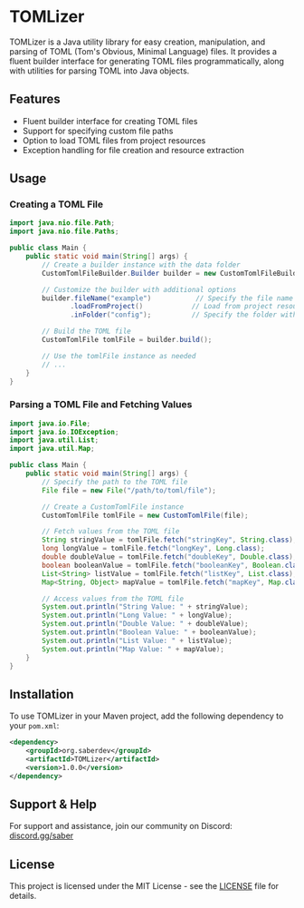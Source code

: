 # TOMLizer

TOMLizer is a Java utility library for easy creation, manipulation, and parsing of TOML (Tom's Obvious, Minimal Language) files. It provides a fluent builder interface for generating TOML files programmatically, along with utilities for parsing TOML into Java objects.

## Features

- Fluent builder interface for creating TOML files
- Support for specifying custom file paths
- Option to load TOML files from project resources
- Exception handling for file creation and resource extraction

## Usage

### Creating a TOML File

```java
import java.nio.file.Path;
import java.nio.file.Paths;

public class Main {
    public static void main(String[] args) {
        // Create a builder instance with the data folder
        CustomTomlFileBuilder.Builder builder = new CustomTomlFileBuilder.Builder(Paths.get("/path/to/data/folder"));

        // Customize the builder with additional options
        builder.fileName("example")           // Specify the file name
               .loadFromProject()            // Load from project resources
               .inFolder("config");          // Specify the folder within resources

        // Build the TOML file
        CustomTomlFile tomlFile = builder.build();

        // Use the tomlFile instance as needed
        // ...
    }
}
```

### Parsing a TOML File and Fetching Values

```java
import java.io.File;
import java.io.IOException;
import java.util.List;
import java.util.Map;

public class Main {
    public static void main(String[] args) {
        // Specify the path to the TOML file
        File file = new File("/path/to/toml/file");

        // Create a CustomTomlFile instance
        CustomTomlFile tomlFile = new CustomTomlFile(file);

        // Fetch values from the TOML file
        String stringValue = tomlFile.fetch("stringKey", String.class);
        long longValue = tomlFile.fetch("longKey", Long.class);
        double doubleValue = tomlFile.fetch("doubleKey", Double.class);
        boolean booleanValue = tomlFile.fetch("booleanKey", Boolean.class);
        List<String> listValue = tomlFile.fetch("listKey", List.class);
        Map<String, Object> mapValue = tomlFile.fetch("mapKey", Map.class);

        // Access values from the TOML file
        System.out.println("String Value: " + stringValue);
        System.out.println("Long Value: " + longValue);
        System.out.println("Double Value: " + doubleValue);
        System.out.println("Boolean Value: " + booleanValue);
        System.out.println("List Value: " + listValue);
        System.out.println("Map Value: " + mapValue);
    }
}
```

## Installation

To use TOMLizer in your Maven project, add the following dependency to your `pom.xml`:

```xml
<dependency>
    <groupId>org.saberdev</groupId>
    <artifactId>TOMLizer</artifactId>
    <version>1.0.0</version>
</dependency>
```

## Support & Help

For support and assistance, join our community on Discord: [discord.gg/saber](discord.gg/saber)

## License

This project is licensed under the MIT License - see the [LICENSE](LICENSE) file for details.
